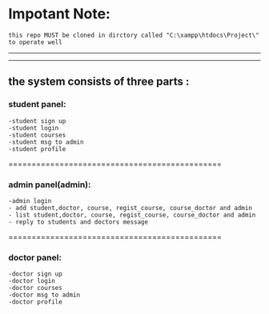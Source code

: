 # Impotant Note:
    this repo MUST be cloned in dirctory called "C:\xampp\htdocs\Project\" to operate well
---------------------------------------------
---------------------------------------------

the system consists of three parts :
---------------------------------------------
### student panel:
    -student sign up
    -student login
    -student courses
    -student msg to admin 
    -student profile
==============================================
### admin panel(admin):
    -admin login 
    - add student,doctor, course, regist_course, course_doctor and admin 
    - list student,doctor, course, regist_course, course_doctor and admin 
    - reply to students and doctors message

==============================================
### doctor panel:
    -doctor sign up
    -doctor login
    -doctor courses
    -doctor msg to admin 
    -doctor profile
